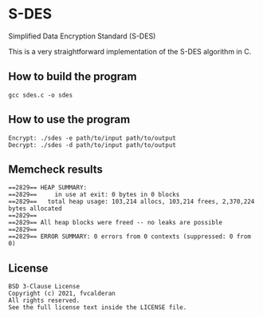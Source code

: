 # S-DES
Simplified Data Encryption Standard (S-DES)

This is a very straightforward implementation of the S-DES algorithm in C.

## How to build the program
```
gcc sdes.c -o sdes
```

## How to use the program
```
Encrypt: ./sdes -e path/to/input path/to/output
Decrypt: ./sdes -d path/to/input path/to/output
```

## Memcheck results
```
==2829== HEAP SUMMARY:
==2829==     in use at exit: 0 bytes in 0 blocks
==2829==   total heap usage: 103,214 allocs, 103,214 frees, 2,370,224 bytes allocated
==2829==
==2829== All heap blocks were freed -- no leaks are possible
==2829==
==2829== ERROR SUMMARY: 0 errors from 0 contexts (suppressed: 0 from 0)
```

## License
```
BSD 3-Clause License
Copyright (c) 2021, fvcalderan
All rights reserved.
See the full license text inside the LICENSE file.
```